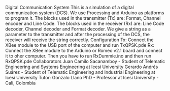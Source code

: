 Digital Communication System
This is a simulation of a digital communication system (DCS). We use Processing and Arduino as platforms to program it. The blocks used in the transmitter (Tx) are: Format, Channel encoder and Line Code. The blocks used in the receiver (Rx) are: Line Code decoder, Channel decoder and Format decoder. We give a string as a parameter to the transmitter and after the processing of the DCS, the receiver will receive the string correctly.
Configuration
Tx: Connect the XBee module to the USB port of the computer and run TxQPSK.pde
Rx: Connect the XBee module to the Arduino or Romeo v2.1 board and connect it to oher computer. Then you have to run RxDummie.ino and then run RxQPSK.pde
Collaborators
Juan Camilo Sacanamboy - Student of Telematic Engineering and Systems Engineering at Icesi University
Gerardo Andrés Suárez - Student of Telematic Engineering and Industrial Engineering at Icesi University
Tutor: Gonzalo Llano PhD - Professor at Icesi University - Cali, Colombia
